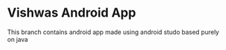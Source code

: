 # Vishwas Android App
This branch contains android app made using android studo based purely on java
